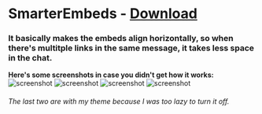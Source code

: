 # SmarterEmbeds - [Download](https://betterdiscord.net/ghdl?id=653)
### It basically makes the embeds align horizontally, so when there's multitple links in the same message, it takes less space in the chat.

**Here's some screenshots in case you didn't get how it works:**
![screenshot](https://bearddesign.s-ul.eu/OEFpgO2F.png)
![screenshot](https://bearddesign.s-ul.eu/sy7h6bZ5.png)
![screenshot](https://bearddesign.s-ul.eu/PAopX43W.png)
![screenshot](https://bearddesign.s-ul.eu/5lQRcLA7.png)
###### The last two are with my theme because I was too lazy to turn it off.
